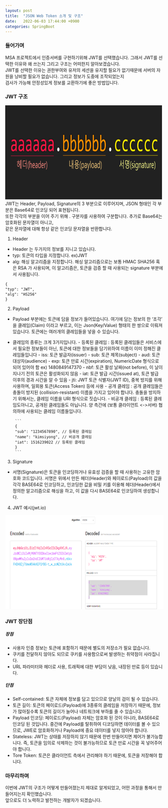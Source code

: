 ```yaml
---
layout: post
title:  "JSON Web Token 소개 및 구조"
date:   2022-06-03 17:44:00 +0900
categories: SpringBoot
---
```


### 들어가며
MSA 프로젝트에서 인증서버를 구현하기위해 JWT를 선택했습니다. 그래서 JWT를 선택한 이유와 왜 쓰는지 그리고 구조는 어떠한지 알아보겠습니다.<br>
JWT를 선택한 이유는 권한부여와 유저의 세션을 유지할 필요가 없기때문에 서버의 자원을 낭비할 필요가 없습니다. 그리고 정보가 도중에 조작되었는지 <br>
검사가 가능해 안정성있게 정보를 교환하기에 좋은 방법입니다.

### JWT 구조
<img src="/public/img/jwtRescue.png"  width="500" height="300"/><br>
JWT는 Header, Payload, Signature의 3 부분으로 이루어지며, JSON 형태인 각 부분은 Base64로 인코딩 되어 표현됩니다. <br>
또한 각각의 부분을 이어 주기 위해 . 구분자를 사용하여 구분합니다. 추가로 Base64는 암호화된 문자열이 아니고, <br>
같은 문자열에 대해 항상 같은 인코딩 문자열을 반환합니다.
1. Header
 - Header 는 두가지의 정보를 지니고 있습니다.
 - typ: 토큰의 타입을 지정합니다. ex)JWT
 - alg: 해싱 알고리즘을 지정합니다. 해싱 알고리즘으로는 보통 HMAC SHA256 혹은 RSA 가 사용되며, 이 알고리즘은, 토큰을 검증 할 때 사용되는 signature 부분에서 사용됩니다.
 ```
 { 
 "typ": "JWT",
 "alg": "HS256"
 }
 ```
2. Payload
 - Payload 부분에는 토큰에 담을 정보가 들어있습니다. 여기에 담는 정보의 한 ‘조각’ 을 클레임(Claim) 이라고 부르고, 이는 Json(Key/Value) 형태의 한 쌍으로 이뤄져있습니다. 
   토큰에는 여러개의 클레임들을 넣을 수 있습니다. 
 - 클레임의 종류는 크게 3가지입니다. 
        - 등록된 클레임 : 등록된 클레임들은 서비스에서 필요한 정보들이 아닌, 토큰에 대한 정보들을 담기위하여 이름이 이미 정해진 클레임들입니다
            - iss: 토큰 발급자(issuer)
            - sub: 토큰 제목(subject)
            - aud: 토큰 대상자(audience)
            - exp: 토큰 만료 시간(expiration), NumericDate 형식으로 되어 있어야 함 ex) 1480849147370
            - nbf: 토큰 활성 날짜(not before), 이 날이 지나기 전의 토큰은 활성화되지 않음
            - iat: 토큰 발급 시간(issued at), 토큰 발급 이후의 경과 시간을 알 수 있음
            - jti: JWT 토큰 식별자(JWT ID), 중복 방지를 위해 사용하며, 일회용 토큰(Access Token) 등에 사용
        - 공개 클레임 : 공개 클레임들은 충돌이 방지된 (collision-resistant) 이름을 가지고 있어야 합니다. 충돌을 방지하기 위해서는, 클레임 이름을 URI 형식으로 짓습니다.
        - 비공개 클레임 : 등록된 클레임도아니고, 공개된 클레임들도 아닙니다. 양 측간에 (보통 클라이언트 <->서버) 협의하에 사용되는 클레임 이름들입니다.
        
        ```
        {
        "sub": "1234567890", // 등록된 클레임
        "name": "kimsiyong", // 비공개 클레임
        "iat": 1516239022 // 등록된 클레임
        }
        ```
3. Signature
 - 서명(Signature)은 토큰을 인코딩하거나 유효성 검증을 할 때 사용하는 고유한 암호화 코드입니다. 서명은 위에서 만든 헤더(Header)와 페이로드(Payload)의 값을 각각 BASE64로 인코딩하고, 인코딩한 값을 비밀 키를 이용해 헤더(Header)에서 정의한 알고리즘으로 해싱을 하고, 이 값을 다시 BASE64로 인코딩하여 생성합니다.

4. JWT 예시(jwt.io)
<div style="text-align:center;">
<img src="/public/img/jwtSite.png"  width="800" height="300" style="margin-left : auto; margin-right: auto;"/>
</div>

### JWT 장단점
##### 장점
 - 사용자 인증 정보는 토큰에 포함하기 때문에 별도의 저장소가 필요 없습니다.
 - 쿠키를 전달하지 않아도 되므로 쿠키를 사용함으로써 발생하는 취약점이 사라집니다.
 - URL 파라미터와 헤더로 사용, 트래픽에 대한 부담이 낮음, 내장된 만료 등이 있습니다.

##### 단점
 - Self-contained: 토큰 자체에 정보를 담고 있으므로 양날의 검이 될 수 있습니다.
 - 토큰 길이: 토큰의 페이로드(Payload)에 3종류의 클레임을 저장하기 때문에, 정보가 많아질수록 토큰의 길이가 늘어나 네트워크에 부하를 줄 수 있습니다.
 - Payload 인코딩: 페이로드(Payload) 자체는 암호화 된 것이 아니라, BASE64로 인코딩 된 것입니다. 중간에 Payload를 탈취하여 디코딩하면 데이터를 볼 수 있으므로, JWE로 암호화하거나 Payload에 중요 데이터를 넣지 않아야 합니다.
 - Stateless: JWT는 상태를 저장하지 않기 때문에 한번 만들어지면 제어가 불가능합니다. 즉, 토큰을 임의로 삭제하는 것이 불가능하므로 토큰 만료 시간을 꼭 넣어주어야 합니다.
 - Tore Token: 토큰은 클라이언트 측에서 관리해야 하기 때문에, 토큰을 저장해야 합니다.

### 마무리하며
이번에 JWT의 구조가 어떻게 만들어졌는지 제대로 알게되었고, 어떤 과정을 통해서 만들어지는지 확인했습니다.<br>
앞으로도 더 노력하고 발전하는 개발자가 되겠습니다.



